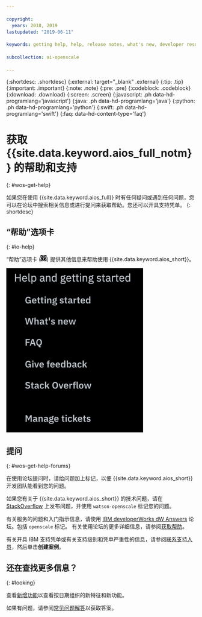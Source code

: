 ```yaml
---

copyright:
  years: 2018, 2019
lastupdated: "2019-06-11"

keywords: getting help, help, release notes, what's new, developer resources 

subcollection: ai-openscale

---
```


{:shortdesc: .shortdesc}
{:external: target="_blank" .external}
{:tip: .tip}
{:important: .important}
{:note: .note}
{:pre: .pre}
{:codeblock: .codeblock}
{:download: .download}
{:screen: .screen}
{:javascript: .ph data-hd-programlang='javascript'}
{:java: .ph data-hd-programlang='java'}
{:python: .ph data-hd-programlang='python'}
{:swift: .ph data-hd-programlang='swift'}
{:faq: data-hd-content-type='faq'}

# 获取 {{site.data.keyword.aios_full_notm}} 的帮助和支持
{: #wos-get-help}

如果您在使用 {{site.data.keyword.aios_full}} 时有任何疑问或遇到任何问题，您可以在论坛中搜索相关信息或进行提问来获取帮助。您还可以开具支持凭单。
{: shortdesc}

## “帮助”选项卡
{: #io-help}

“帮助”选项卡 (![“帮助”选项卡图标](images/insight-help-tab.png)) 提供其他信息来帮助使用 {{site.data.keyword.aios_short}}。

![帮助面板](images/help-tab-flyout.png)

## 提问
{: #wos-get-help-forums}

在使用论坛提问时，请给问题加上标记，以便 {{site.data.keyword.aios_short}} 开发团队能看到您的问题。

如果您有关于 {{site.data.keyword.aios_short}} 的技术问题，请在 [StackOverflow](https://stackoverflow.com/questions/tagged/watson-openscale) 上发布问题，并使用 `watson-openscale` 标记您的问题。

有关服务的问题和入门指示信息，请使用 [IBM developerWorks dW Answers](https://developer.ibm.com/?s=openscale) 论坛。包括 `openscale` 标记。 有关使用论坛的更多详细信息，请参阅[获取帮助](https://developer.ibm.com/answers/smartspace/dw-answers-help/index.html)。

有关开具 IBM 支持凭单或有关支持级别和凭单严重性的信息，请参阅[联系支持人员](https://cloud.ibm.com/unifiedsupport/supportcenter)，然后单击**创建案例**。

## 还在查找更多信息？
{: #looking}

查看[新增功能](/docs/services/ai-openscale?topic=ai-openscale-rn-relnotes)以查看按日期组织的新特征和新功能。

如果有问题，请参阅[常见问题解答](/docs/services/ai-openscale?topic=ai-openscale-wos-faqs)以获取答案。
